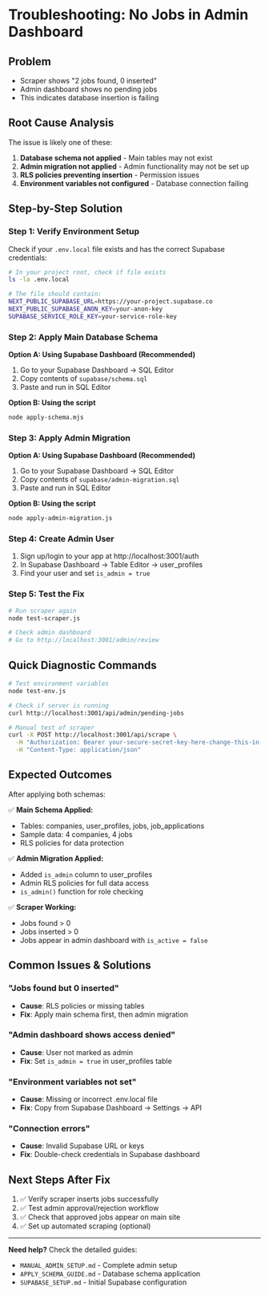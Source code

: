# Troubleshooting: No Jobs in Admin Dashboard

## Problem
- Scraper shows "2 jobs found, 0 inserted"
- Admin dashboard shows no pending jobs
- This indicates database insertion is failing

## Root Cause Analysis

The issue is likely one of these:

1. **Database schema not applied** - Main tables may not exist
2. **Admin migration not applied** - Admin functionality may not be set up
3. **RLS policies preventing insertion** - Permission issues
4. **Environment variables not configured** - Database connection failing

## Step-by-Step Solution

### Step 1: Verify Environment Setup

Check if your `.env.local` file exists and has the correct Supabase credentials:

```bash
# In your project root, check if file exists
ls -la .env.local

# The file should contain:
NEXT_PUBLIC_SUPABASE_URL=https://your-project.supabase.co
NEXT_PUBLIC_SUPABASE_ANON_KEY=your-anon-key
SUPABASE_SERVICE_ROLE_KEY=your-service-role-key
```

### Step 2: Apply Main Database Schema

**Option A: Using Supabase Dashboard (Recommended)**
1. Go to your Supabase Dashboard → SQL Editor
2. Copy contents of `supabase/schema.sql`
3. Paste and run in SQL Editor

**Option B: Using the script**
```bash
node apply-schema.mjs
```

### Step 3: Apply Admin Migration

**Option A: Using Supabase Dashboard (Recommended)**
1. Go to your Supabase Dashboard → SQL Editor  
2. Copy contents of `supabase/admin-migration.sql`
3. Paste and run in SQL Editor

**Option B: Using the script**
```bash
node apply-admin-migration.js
```

### Step 4: Create Admin User

1. Sign up/login to your app at http://localhost:3001/auth
2. In Supabase Dashboard → Table Editor → user_profiles
3. Find your user and set `is_admin = true`

### Step 5: Test the Fix

```bash
# Run scraper again
node test-scraper.js

# Check admin dashboard
# Go to http://localhost:3001/admin/review
```

## Quick Diagnostic Commands

```bash
# Test environment variables
node test-env.js

# Check if server is running
curl http://localhost:3001/api/admin/pending-jobs

# Manual test of scraper
curl -X POST http://localhost:3001/api/scrape \
  -H "Authorization: Bearer your-secure-secret-key-here-change-this-in-production" \
  -H "Content-Type: application/json"
```

## Expected Outcomes

After applying both schemas:

✅ **Main Schema Applied:**
- Tables: companies, user_profiles, jobs, job_applications
- Sample data: 4 companies, 4 jobs
- RLS policies for data protection

✅ **Admin Migration Applied:**  
- Added `is_admin` column to user_profiles
- Admin RLS policies for full data access
- `is_admin()` function for role checking

✅ **Scraper Working:**
- Jobs found > 0
- Jobs inserted > 0  
- Jobs appear in admin dashboard with `is_active = false`

## Common Issues & Solutions

### "Jobs found but 0 inserted"
- **Cause**: RLS policies or missing tables
- **Fix**: Apply main schema first, then admin migration

### "Admin dashboard shows access denied"  
- **Cause**: User not marked as admin
- **Fix**: Set `is_admin = true` in user_profiles table

### "Environment variables not set"
- **Cause**: Missing or incorrect .env.local file
- **Fix**: Copy from Supabase Dashboard → Settings → API

### "Connection errors"
- **Cause**: Invalid Supabase URL or keys
- **Fix**: Double-check credentials in Supabase dashboard

## Next Steps After Fix

1. ✅ Verify scraper inserts jobs successfully
2. ✅ Test admin approval/rejection workflow  
3. ✅ Check that approved jobs appear on main site
4. ✅ Set up automated scraping (optional)

---

**Need help?** Check the detailed guides:
- `MANUAL_ADMIN_SETUP.md` - Complete admin setup
- `APPLY_SCHEMA_GUIDE.md` - Database schema application
- `SUPABASE_SETUP.md` - Initial Supabase configuration
